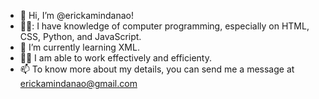 - 👋 Hi, I’m @erickamindanao!
- 👩‍💻: I have knowledge of computer programming, especially on HTML, CSS, Python, and JavaScript.
- 🌱 I’m currently learning XML.
- 🤝🏻 I am able to work effectively and efficienty. 
- 📫 To know more about my details, you can send me a message at erickamindanao@gmail.com
<!---
erickamindanao/erickamindanao is a ✨ special ✨ repository because its `README.md` (this file) appears on your GitHub profile.
You can click the Preview link to take a look at your changes.
--->
